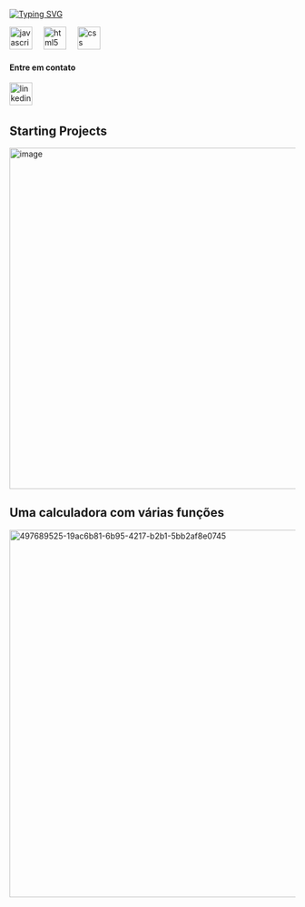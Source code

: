 <a href="https://git.io/typing-svg"><img src="https://readme-typing-svg.herokuapp.com?font=Time+news+romen&weight=600&size=34&pause=1000&color=1F6B8D&width=435&lines=Eu+sou+Samuel+Pereira+da+Silva;Desenvolvendor+Full-stack" alt="Typing SVG" /></a>

<div align="left">
  <img src="https://cdn.jsdelivr.net/gh/devicons/devicon/icons/javascript/javascript-original.svg" height="40" alt="javascript logo"  />
  <img width="12" />
  <img src="https://upload.wikimedia.org/wikipedia/commons/6/61/HTML5_logo_and_wordmark.svg" height="40" alt="html5"  />
  <img width="12" />
  <img src="https://upload.wikimedia.org/wikipedia/commons/d/d5/CSS3_logo_and_wordmark.svg" height="40" alt="css"  />
</div>

<div align="left">
  <h4>Entre em contato</h4>
  <a href="https://www.linkedin.com/in/sssilvaa/"><img src="https://upload.wikimedia.org/wikipedia/commons/a/aa/LinkedIn_2021.svg" height="40" alt="linkedin" /></a>
  <img width="12" />
</div>

<h2>Starting Projects</h2>
<img width="1327" height="600" alt="image" src="https://github.com/user-attachments/assets/870c7f7f-7696-4577-b587-96804175f83d" />
<h2>Uma calculadora com várias funções</h2>
<img width="1365" height="646" alt="497689525-19ac6b81-6b95-4217-b2b1-5bb2af8e0745" src="https://github.com/user-attachments/assets/8ca37c51-5d36-4485-8629-1423ac4b60a0" />


